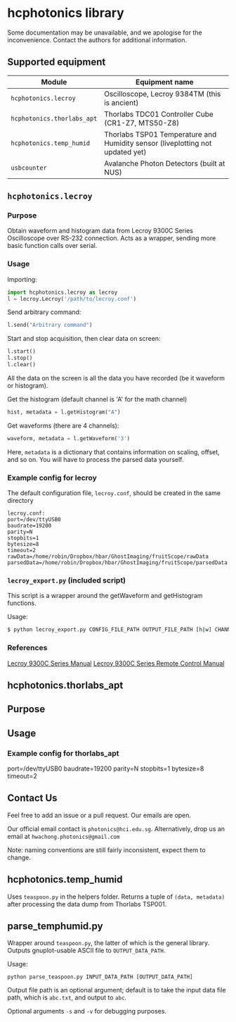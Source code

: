 # hcphotonics library


Some documentation may be unavailable, and we apologise for the inconvenience. Contact the authors for additional information.

## Supported equipment

Module | Equipment name
--- | ---
```hcphotonics.lecroy``` | Oscilloscope, Lecroy 9384TM (this is ancient)
```hcphotonics.thorlabs_apt```| Thorlabs TDC01 Controller Cube (CR1-Z7, MTS50-Z8)
```hcphotonics.temp_humid```| Thorlabs TSP01 Temperature and Humidity sensor (liveplotting not updated yet)
```usbcounter```| Avalanche Photon Detectors (built at NUS)


## ```hcphotonics.lecroy```

### Purpose
Obtain waveform and histogram data from Lecroy 9300C Series Oscilloscope over RS-232 connection. Acts as a wrapper, sending more basic function calls over serial.

### Usage

Importing:

```python
import hcphotonics.lecroy as lecroy
l = lecroy.Lecroy('/path/to/lecroy.conf')
```

Send arbitrary command:
```python
l.send("Arbitrary command")
```

Start and stop acquisition, then clear data on screen:
```python
l.start()
l.stop()
l.clear()
```

All the data on the screen is all the data you have recorded (be it waveform or histogram).


Get the histogram (default channel is 'A' for the math channel)
```python
hist, metadata = l.getHistogram("A")
```

Get waveforms (there are 4 channels):
```python
waveform, metadata = l.getWaveform('3')
```

Here, ```metadata``` is a dictionary that contains information on scaling, offset, and so on. You will have to process the parsed data yourself. 

### Example config for lecroy
The default configuration file, ```lecroy.conf```, should be created in the same directory 


```
lecroy.conf:
port=/dev/ttyUSB0
baudrate=19200
parity=N
stopbits=1
bytesize=8
timeout=2
rawData=/home/robin/Dropbox/hbar/GhostImaging/fruitScope/rawData
parsedData=/home/robin/Dropbox/hbar/GhostImaging/fruitScope/parsedData
```

### ```lecroy_export.py``` (included script)

This script is a wrapper around the getWaveform and getHistogram functions.

Usage:

```bash
$ python lecroy_export.py CONFIG_FILE_PATH OUTPUT_FILE_PATH [h|w] CHANNEL
```
### References

[Lecroy 9300C Series Manual](http://cdn.teledynelecroy.com/files/manuals/9300_om_reva.pdf)
[Lecroy 9300C Series Remote Control Manual](http://cdn.teledynelecroy.com/files/manuals/9300-rcm_reva.pdf)

## hcphotonics.thorlabs_apt


## Purpose

## Usage
### Example config for thorlabs_apt

port=/dev/ttyUSB0
baudrate=19200
parity=N
stopbits=1
bytesize=8
timeout=2



 

## Contact Us

Feel free to add an issue or a pull request. Our emails are open.

Our official email contact is ```photonics@hci.edu.sg```. Alternatively, drop us an email at ```hwachong.photonics@gmail.com```

Note: naming conventions are still fairly inconsistent, expect them to change.



## hcphotonics.temp_humid

Uses ```teaspoon.py``` in the helpers folder. Returns a tuple of ```(data, metadata)``` after processing the data dump from Thorlabs TSP001.

## parse_temphumid.py

Wrapper around ```teaspoon.py```, the latter of which is the general library. Outputs gnuplot-usable ASCII file to ```OUTPUT_DATA_PATH```.

Usage:

```python parse_teaspoon.py INPUT_DATA_PATH [OUTPUT_DATA_PATH]```

Output file path is an optional argument; default is to take the input data file path, which is ```abc.txt```, and output to ```abc```.

Optional arguments ```-s``` and ```-v``` for debugging purposes.